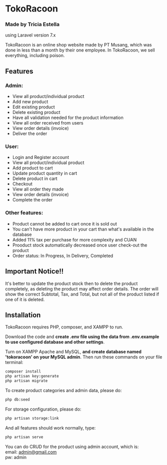 # TokoRacoon
### Made by Tricia Estella
using Laravel version 7.x

TokoRacoon is an online shop website made by PT Musang, which was done in less than a month by their one employee. In TokoRacoon, we sell everything, including poison.

## Features
### Admin:
- View all product/individual product
- Add new product
- Edit existing product
- Delete existing product
- Have all validation needed for the product information
- View all order received from users
- View order details (invoice)
- Deliver the order

### User:
- Login and Register account
- View all product/individual product
- Add product to cart
- Update product quantity in cart
- Delete product in cart
- Checkout
- View all order they made
- View order details (invoice)
- Complete the order

### Other features:
- Product cannot be added to cart once it is sold out
- You can't have more product in your cart than what's available in the database
- Added 11% tax per purchase for more complexity and CUAN
- Prooduct stock automatically decreased once user check-out the product
- Order status: In Progress, In Delivery, Completed

## Important Notice!!
It's better to update the product stock then to delete the product completely, as deleting the product may affect order details. The order will show the correct Subtotal, Tax, and Total, but not all of the product listed if one of it is deleted.

## Installation

TokoRacoon requires PHP, composer, and XAMPP to run.

Download the code and **create .env file using the data from .env.example to use configured database and other settings**.

Turn on XAMPP Apache and MySQL, **and create database named 'tokoracoon' on your MySQL admin**. Then run these commands on your file terminal:

```sh
composer install
php artisan key:generate
php artisan migrate
```

To create product categories and admin data, please do:
```sh
php db:seed
```

For storage configuration, please do:

```sh
php artisan storage:link
```

And all features should work normally, type:

```sh
php artisan serve
```

You can do CRUD for the product using admin account, which is:<br />
email: admin@gmail.com<br />
pw: admin

